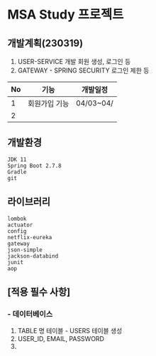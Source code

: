 # MSA Study 프로젝트


## 개발계획(230319)
1. USER-SERVICE 개발 회원 생성, 로그인 등
2. GATEWAY - SPRING SECURITY 로그인 제한 등

|No|기능|개발일정|
|---|---|---|
|1|회원가입 기능|04/03~04/|
|2|||


## 개발환경

```
JDK 11
Spring Boot 2.7.8
Gradle
git
```

## 라이브러리

```
lombok
actuator
config
netflix-eureka
gateway
json-simple
jackson-databind
junit
aop
```

## [적용 필수 사항]

### - 데이터베이스
1. TABLE 명 테이블 - USERS 테이블 생성
  1. USER_ID, EMAIL, PASSWORD
2. 


